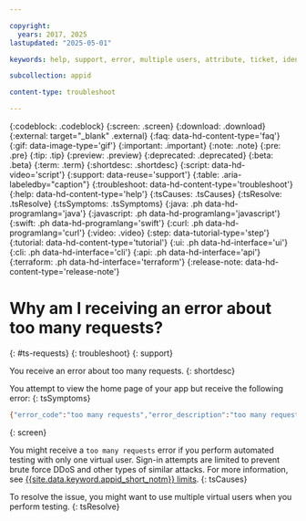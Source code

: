 ```yaml
---

copyright:
  years: 2017, 2025
lastupdated: "2025-05-01"

keywords: help, support, error, multiple users, attribute, ticket, identity provider, redirect uri, custom url, virtual user, idp, identity settings, user profile

subcollection: appid

content-type: troubleshoot

---
```


{:codeblock: .codeblock}
{:screen: .screen}
{:download: .download}
{:external: target="_blank" .external}
{:faq: data-hd-content-type='faq'}
{:gif: data-image-type='gif'}
{:important: .important}
{:note: .note}
{:pre: .pre}
{:tip: .tip}
{:preview: .preview}
{:deprecated: .deprecated}
{:beta: .beta}
{:term: .term}
{:shortdesc: .shortdesc}
{:script: data-hd-video='script'}
{:support: data-reuse='support'}
{:table: .aria-labeledby="caption"}
{:troubleshoot: data-hd-content-type='troubleshoot'}
{:help: data-hd-content-type='help'}
{:tsCauses: .tsCauses}
{:tsResolve: .tsResolve}
{:tsSymptoms: .tsSymptoms}
{:java: .ph data-hd-programlang='java'}
{:javascript: .ph data-hd-programlang='javascript'}
{:swift: .ph data-hd-programlang='swift'}
{:curl: .ph data-hd-programlang='curl'}
{:video: .video}
{:step: data-tutorial-type='step'}
{:tutorial: data-hd-content-type='tutorial'}
{:ui: .ph data-hd-interface='ui'}
{:cli: .ph data-hd-interface='cli'}
{:api: .ph data-hd-interface='api'}
{:terraform: .ph data-hd-interface='terraform'}
{:release-note: data-hd-content-type='release-note'}

# Why am I receiving an error about too many requests?
{: #ts-requests}
{: troubleshoot} 
{: support}

You receive an error about too many requests. 
{: shortdesc}

You attempt to view the home page of your app but receive the following error:
{: tsSymptoms}

```sh
{"error_code":"too many requests","error_description":"too many requests"}
```
{: screen}

You might receive a `too many requests` error if you perform automated testing with only one virtual user. Sign-in attempts are limited to prevent brute force DDoS and other types of similar attacks. For more information, see [{{site.data.keyword.appid_short_notm}} limits](/docs/appid?topic=appid-known-issues-limits#general-limits).
{: tsCauses}

To resolve the issue, you might want to use multiple virtual users when you perform testing.
{: tsResolve}
